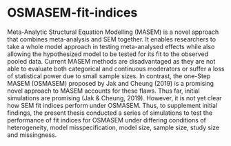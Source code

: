 # OSMASEM-fit-indices

Meta-Analytic Structural Equation Modelling (MASEM) is a novel approach that combines meta-analysis and SEM together. It enables researchers to take a whole model approach in testing meta-analysed effects while also allowing the hypothesized model to be tested for its fit to the observed pooled data. Current MASEM methods are disadvantaged as they are not able to evaluate both categorical and continuous moderators or suffer a loss of statistical power due to small sample sizes. In contrast, the one-Step MASEM (OSMASEM) proposed by Jak and Cheung (2019) is a promising novel approach to MASEM accounts for these flaws. Thus far, initial simulations are promising (Jak & Cheung, 2019). However, it is not yet clear how SEM fit indices perform under OSMASEM. Thus, to supplement initial findings, the present thesis conducted a series of simulations to test the performance of fit indices for OSMASEM under differing conditions of heterogeneity, model misspecification, model size, sample size, study size and missingness. 

